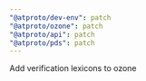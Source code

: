 ```yaml
---
"@atproto/dev-env": patch
"@atproto/ozone": patch
"@atproto/api": patch
"@atproto/pds": patch
---
```


Add verification lexicons to ozone
